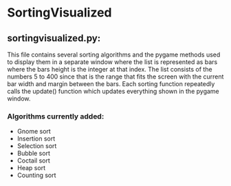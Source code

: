 # SortingVisualized

## sortingvisualized.py:

This file contains several sorting algorithms and the pygame methods used to display them in a separate window where the list is represented as bars where the bars height is the integer at that index. The list consists of the numbers 5 to 400 since that is the range that fits the screen with the current bar width and margin between the bars. Each sorting function repeatedly calls the update() function which updates everything shown in the pygame window.

### Algorithms currently added:

- Gnome sort
- Insertion sort
- Selection sort
- Bubble sort
- Coctail sort
- Heap sort
- Counting sort